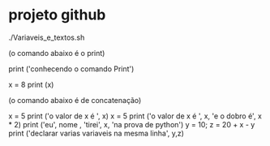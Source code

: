 # projeto github
./Variaveis_e_textos.sh

(o comando abaixo é o print)
 
print ('conhecendo o comando Print')

x = 8
print (x)

(o comando abaixo é de concatenação)

x = 5
print ('o valor de x é ', x)
x = 5
print ('o valor de x é ', x, 'e o dobro é', x * 2)
print ('eu', nome , 'tirei', x, 'na prova de python')
y = 10; z = 20 + x - y
print ('declarar varias variaveis na mesma linha', y,z)

